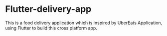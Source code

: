 # Flutter-delivery-app
This is a food delivery application which is inspired by UberEats Application, using Flutter to build this cross platform app.
